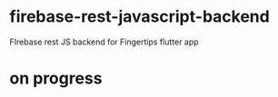 # firebase-rest-javascript-backend
FIrebase rest JS backend for Fingertips flutter app

# on progress
